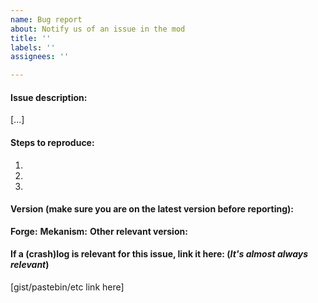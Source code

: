 ```yaml
---
name: Bug report
about: Notify us of an issue in the mod
title: ''
labels: ''
assignees: ''

---
```


#### Issue description:
[...]

#### Steps to reproduce:
1.
2.
3.

#### Version (make sure you are on the latest version before reporting):
**Forge:** 
**Mekanism:** 
**Other relevant version:** 

#### If a (crash)log is relevant for this issue, link it here: (_It's almost always relevant_)

[gist/pastebin/etc link here]

